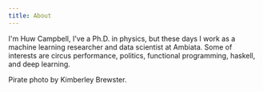 ```yaml
---
title: About
---
```


I'm Huw Campbell, I've a Ph.D. in physics, but these days
I work as a machine learning researcher and data scientist
at Ambiata. Some of interests are circus performance, politics,
functional programming, haskell, and deep learning.

Pirate photo by Kimberley Brewster.
